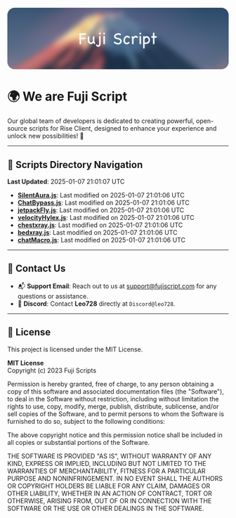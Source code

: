 ![Banner](.github/b.webp)

# 🌍 **We are Fuji Script**

Our global team of developers is dedicated to creating powerful, open-source scripts for Rise Client, designed to enhance your experience and unlock new possibilities! 🌟

---
<!-- SCRIPTS_NAVIGATION_START -->
## 📂 **Scripts Directory Navigation**

**Last Updated**: 2025-01-07 21:01:07 UTC

- **[SilentAura.js](scripts/SilentAura.js)**: Last modified on 2025-01-07 21:01:06 UTC
- **[ChatBypass.js](scripts/ChatBypass.js)**: Last modified on 2025-01-07 21:01:06 UTC
- **[jetpackFly.js](scripts/jetpackFly.js)**: Last modified on 2025-01-07 21:01:06 UTC
- **[velocityHylex.js](scripts/velocityHylex.js)**: Last modified on 2025-01-07 21:01:06 UTC
- **[chestxray.js](scripts/chestxray.js)**: Last modified on 2025-01-07 21:01:06 UTC
- **[bedxray.js](scripts/bedxray.js)**: Last modified on 2025-01-07 21:01:06 UTC
- **[chatMacro.js](scripts/chatMacro.js)**: Last modified on 2025-01-07 21:01:06 UTC

<!-- SCRIPTS_NAVIGATION_END -->

---

## 💬 **Contact Us**  
- 📬 **Support Email**: Reach out to us at [support@fujiscript.com](mailto:support@fujiscript.com) for any questions or assistance.  
- 💬 **Discord**: Contact **Leo728** directly at `Discord@leo728`.

---

## 📜 **License**

This project is licensed under the MIT License.  

**MIT License**  
Copyright (c) 2023 Fuji Scripts  

Permission is hereby granted, free of charge, to any person obtaining a copy of this software and associated documentation files (the "Software"), to deal in the Software without restriction, including without limitation the rights to use, copy, modify, merge, publish, distribute, sublicense, and/or sell copies of the Software, and to permit persons to whom the Software is furnished to do so, subject to the following conditions:  

The above copyright notice and this permission notice shall be included in all copies or substantial portions of the Software.  

THE SOFTWARE IS PROVIDED "AS IS", WITHOUT WARRANTY OF ANY KIND, EXPRESS OR IMPLIED, INCLUDING BUT NOT LIMITED TO THE WARRANTIES OF MERCHANTABILITY, FITNESS FOR A PARTICULAR PURPOSE AND NONINFRINGEMENT. IN NO EVENT SHALL THE AUTHORS OR COPYRIGHT HOLDERS BE LIABLE FOR ANY CLAIM, DAMAGES OR OTHER LIABILITY, WHETHER IN AN ACTION OF CONTRACT, TORT OR OTHERWISE, ARISING FROM, OUT OF OR IN CONNECTION WITH THE SOFTWARE OR THE USE OR OTHER DEALINGS IN THE SOFTWARE.  

